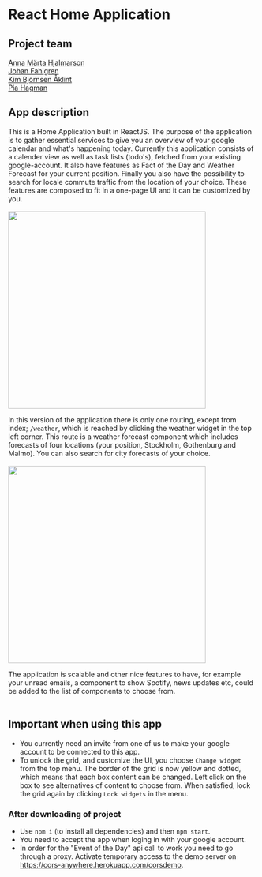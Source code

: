 # React Home Application

## Project team

[Anna Märta Hjalmarson](https://github.com/Martason) <br>
[Johan Fahlgren](https://github.com/johan-fahlgren) <br>
[Kim Björnsen Åklint](https://github.com/Bjornsen016) <br>
[Pia Hagman](https://github.com/PiaHagman)

## App description

This is a Home Application built in ReactJS. The purpose of the application is to gather essential services to give you an overview of your google calendar and what's happening today. Currently this application consists of a calender view as well as task lists (todo's), fetched from your existing google-account. It also have features as Fact of the Day and Weather Forecast for your current position. Finally you also have the possibility to search for locale commute traffic from the location of your choice. These features are composed to fit in a one-page UI and it can be customized by you. <br><br>
<img src="./readme_Images/Overview.png" width="400px">

In this version of the application there is only one routing, except from index; `/weather`, which is reached by clicking the weather widget in the top left corner. This route is a weather forecast component which includes forecasts of four locations (your position, Stockholm, Gothenburg and Malmo). You can also search for city forecasts of your choice. <br><br>
<img src="./readme_Images/weather.png" width="400px">

The application is scalable and other nice features to have, for example your unread emails, a component to show Spotify, news updates etc, could be added to the list of components to choose from. <br><br>

## Important when using this app

- You currently need an invite from one of us to make your google account to be connected to this app.
- To unlock the grid, and customize the UI, you choose `Change widget` from the top menu. The border of the grid is now yellow and dotted, which means that each box content can be changed. Left click on the box to see alternatives of content to choose from. When satisfied, lock the grid again by clicking `Lock widgets` in the menu.

### After downloading of project

- Use `npm i` (to install all dependencies) and then `npm start`.
- You need to accept the app when loging in with your google account.
- In order for the "Event of the Day" api call to work you need to go through a proxy. Activate temporary access to the demo server on https://cors-anywhere.herokuapp.com/corsdemo.
